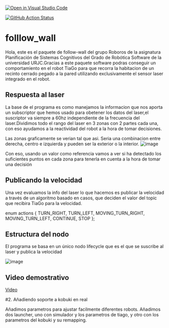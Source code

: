 [![Open in Visual Studio Code](https://classroom.github.com/assets/open-in-vscode-f059dc9a6f8d3a56e377f745f24479a46679e63a5d9fe6f495e02850cd0d8118.svg)](https://classroom.github.com/online_ide?assignment_repo_id=6883680&assignment_repo_type=AssignmentRepo)

[![GitHub Action
Status](https://github.com/Docencia-fmrico/follow-wall-roboros/workflows/main/badge.svg)](https://github.com/Docencia-fmrico/follow-wall-roboros)


# folllow_wall

Hola, este es el paquete de follow-wall del grupo Roboros de la asignatura Planificación de Sistemas Cognitivos del Grado de Robótica Software de la universidad URJC.Gracias a este paquete software podras conseguir un comportamiento en el robot TiaGo para que recorra la habitacion de un recinto cerrado pegado a la pared utilizando exclusivamente el sensor laser integrado en el robot.

## Respuesta al laser

La base de el programa es como manejamos la informacion que nos aporta un subscriptor que hemos usado para obetener los datos del laser,el suscriptor va siempre a 60hz independiente de la frecuencia del laser.Dividimos todo el rango del laser en 3 zonas con 2 partes cada una, con eso ayudamos a la reactividad del robot a la hora de tomar decisiones.

Las zonas graficamente se verian tal que asi. Seria una combinacion entre derecha, centro e izquierda y pueden ser la exterior o la interior.
![image](https://user-images.githubusercontent.com/78978241/153917108-8aef5705-0275-425d-8557-bb959f6119cf.png)

Con eso, usando un valor como referencia vamos a ver si ha detectado los suficientes puntos en cada zona para tenerla en cuenta a la hora de tomar una decisión

## Publicando la velocidad

Una vez evaluamos la info del laser lo que hacemos es publicar la velocidad a través de un algoritmo basado en casos, que deciden el valor del topic que recibira TiaGo para la velocidad.

enum actions
{
  TURN_RIGHT,
  TURN_LEFT,
  MOVING_TURN_RIGHT,
  MOVING_TURN_LEFT,
  CONTINUE,
  STOP
};

## Estructura del nodo
 
El programa se basa en un único nodo lifecycle que es el que se suscribe al laser y publica la velocidad

![image](https://user-images.githubusercontent.com/78978241/153957808-719a9b15-e0c1-4e42-bb4f-094b7dedd0a0.png)

## Video demostrativo


[Video](https://urjc-my.sharepoint.com/:v:/g/personal/a_cabreram_2019_alumnos_urjc_es/EY-knV94el1OmfO9Hn5FxBgB7fKtD-otc88CP5NSCffH_w?e=fomcNP)


#2. Añadiendo soporte a kobuki en real  

Añadimos parametros para ajustar facilmente diferentes robots.
Añadimos dos launcher, uno con simulador y los parametros de tiago, y otro con los parametros del kobuki y su remapping.


